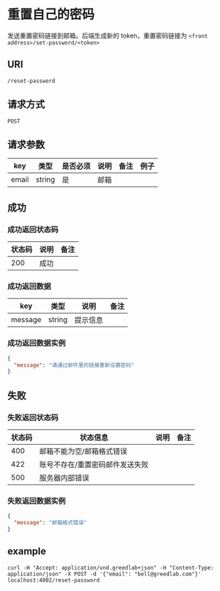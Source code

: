 # 重置自己的密码

发送重置密码链接到邮箱。后端生成新的 token，重置密码链接为 `<front address>/set-password/<token>`

## URI

```
/reset-password
```

## 请求方式

```
POST
```

## 请求参数

| key | 类型 | 是否必须 | 说明 | 备注 | 例子 |
| --- | --- | --- | --- | --- | --- |
| email | string | 是 | 邮箱 |  |  |

## 成功

### 成功返回状态码

| 状态码 | 说明 | 备注 |
| --- | --- | --- |
| 200 | 成功 |  |

### 成功返回数据

| key | 类型 | 说明 | 备注 |
| --- | --- | --- | --- |
| message | string | 提示信息 |  |

### 成功返回数据实例

```json
{
  "message": "请通过邮件里的链接重新设置密码"
}
```

## 失败

### 失败返回状态码

| 状态码 | 状态信息 | 说明 | 备注 |
| --- | --- | --- | --- |
| 400 | 邮箱不能为空/邮箱格式错误 |  |  |
| 422 | 账号不存在/重置密码邮件发送失败 |  |  |
| 500 | 服务器内部错误 |  |  |

### 失败返回数据实例

```json
{
  "message": "邮箱格式错误"
}
```

## example

```
curl -H "Accept: application/vnd.greedlab+json" -H "Content-Type: application/json" -X POST -d '{"email": "bell@greedlab.com"}' localhost:4002/reset-password
```
